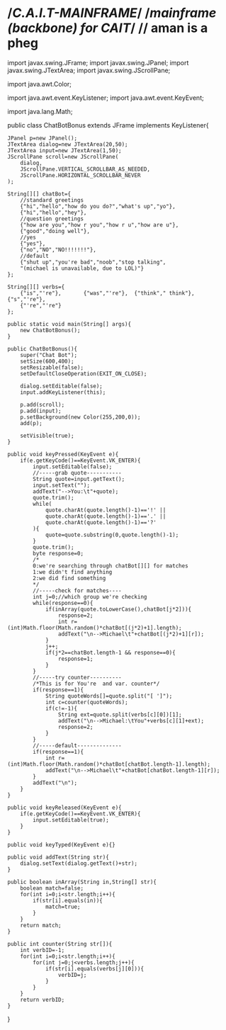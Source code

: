 /*C.A.I.T-MAINFRAME*/
/*mainframe (backbone) for CAIT*/
// aman is a pheg
=================

import javax.swing.JFrame;
import javax.swing.JPanel;
import javax.swing.JTextArea;
import javax.swing.JScrollPane;

import java.awt.Color;

import java.awt.event.KeyListener;
import java.awt.event.KeyEvent;

import java.lang.Math;

public class ChatBotBonus extends JFrame implements KeyListener{

	JPanel p=new JPanel();
	JTextArea dialog=new JTextArea(20,50);
	JTextArea input=new JTextArea(1,50);
	JScrollPane scroll=new JScrollPane(
		dialog,
		JScrollPane.VERTICAL_SCROLLBAR_AS_NEEDED,
		JScrollPane.HORIZONTAL_SCROLLBAR_NEVER
	);
	
	String[][] chatBot={
		//standard greetings
		{"hi","hello","how do you do?","what's up","yo"},
		{"hi","hello","hey"},
		//question greetings
		{"how are you","how r you","how r u","how are u"},
		{"good","doing well"},
		//yes
		{"yes"},
		{"no","NO","NO!!!!!!!"},
		//default
		{"shut up","you're bad","noob","stop talking",
		"(michael is unavailable, due to LOL)"}
	};
	
	String[][] verbs={
		{"is","'re"},		{"was","'re"},	{"think"," think"},		{"s","'re"},
		{"'re","'re"}
	};
		
	public static void main(String[] args){
		new ChatBotBonus();
	}
	
	public ChatBotBonus(){
		super("Chat Bot");
		setSize(600,400);
		setResizable(false);
		setDefaultCloseOperation(EXIT_ON_CLOSE);
		
		dialog.setEditable(false);
		input.addKeyListener(this);
	
		p.add(scroll);
		p.add(input);
		p.setBackground(new Color(255,200,0));
		add(p);
		
		setVisible(true);
	}
	
	public void keyPressed(KeyEvent e){
		if(e.getKeyCode()==KeyEvent.VK_ENTER){
			input.setEditable(false);
			//-----grab quote-----------
			String quote=input.getText();
			input.setText("");
			addText("-->You:\t"+quote);
			quote.trim();
			while(
				quote.charAt(quote.length()-1)=='!' ||
				quote.charAt(quote.length()-1)=='.' ||
				quote.charAt(quote.length()-1)=='?'
			){
				quote=quote.substring(0,quote.length()-1);
			}
			quote.trim();
			byte response=0;
			/*
			0:we're searching through chatBot[][] for matches
			1:we didn't find anything
			2:we did find something
			*/
			//-----check for matches----
			int j=0;//which group we're checking
			while(response==0){
				if(inArray(quote.toLowerCase(),chatBot[j*2])){
					response=2;
					int r=(int)Math.floor(Math.random()*chatBot[(j*2)+1].length);
					addText("\n-->Michael\t"+chatBot[(j*2)+1][r]);
				}
				j++;
				if(j*2==chatBot.length-1 && response==0){
					response=1;
				}
			}
			//-----try counter----------
			/*This is for You're  and var. counter*/
			if(response==1){
				String quoteWords[]=quote.split("[ ']");
				int c=counter(quoteWords);
				if(c!=-1){
					String ext=quote.split(verbs[c][0])[1];
					addText("\n-->Michael:\tYou"+verbs[c][1]+ext);
					response=2;
				}
			}
			//-----default--------------
			if(response==1){
				int r=(int)Math.floor(Math.random()*chatBot[chatBot.length-1].length);
				addText("\n-->Michael\t"+chatBot[chatBot.length-1][r]);
			}
			addText("\n");
		}
	}
	
	public void keyReleased(KeyEvent e){
		if(e.getKeyCode()==KeyEvent.VK_ENTER){
			input.setEditable(true);
		}
	}
	
	public void keyTyped(KeyEvent e){}
	
	public void addText(String str){
		dialog.setText(dialog.getText()+str);
	}
	
	public boolean inArray(String in,String[] str){
		boolean match=false;
		for(int i=0;i<str.length;i++){
			if(str[i].equals(in)){
				match=true;
			}
		}
		return match;
	}
	
	public int counter(String str[]){
		int verbID=-1;
		for(int i=0;i<str.length;i++){
			for(int j=0;j<verbs.length;j++){
				if(str[i].equals(verbs[j][0])){
					verbID=j;
				}
			}
		}
		return verbID;
	}
}

